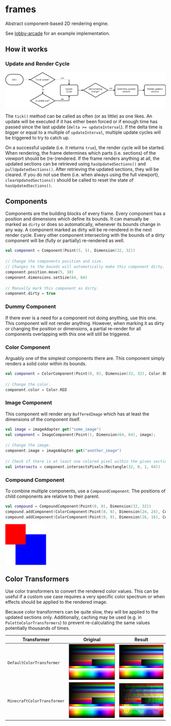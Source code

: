 frames
======

Abstract component-based 2D rendering engine.

See [lobby-arcade](https://github.com/RewisServer/lobby-arcade) for an example implementation.

## How it works

### Update and Render Cycle

![](.gitlab/assets/frames_flow.png)

The `tick()` method can be called as often (or as little) as one likes. An update will be executed if it has either been forced or if enough time has
passed since the last update (`delta >= updateInterval`). If the delta time is bigger or equal to a multiple of `updateInterval`, multiple update
cycles will be triggered to try to catch up.

On a successful update (i.e. it returns `true`), the render cycle will be started. When rendering, the frame determines which parts (i.e. sections) of
the viewport should be (re-)rendered. If the frame renders anything at all, the updated sections can be retrieved using `hasUpdatedSections()` and
`pullUpdatedSections()`. After retrieving the updated sections, they will be cleared. If you do not use them (i.e. when always using the full
viewport), `clearUpdatedSections()` should be called to reset the state of `hasUpdatedSections()`.

## Components

Components are the building blocks of every frame. Every component has a position and dimensions which define its bounds. It can manually be marked
as `dirty` or does so automatically, whenever its bounds change in any way. A component marked as dirty will be re-rendered in the next render cycle.
Every other component intersecting with the bounds of a dirty component will be (fully or partially) re-rendered as well.

```kotlin
val component = Component(Point(5, 5), Dimension(32, 32))

// Change the components position and size.
// Changes to the bounds will automatically make this component dirty.
component.position.move(5, 10)
component.dimensions.setSize(64, 64)

// Manually mark this component as dirty.
component.dirty = true
```

### Dummy Component

If there ever is a need for a component not doing anything, use this one. This component will not render anything. However, when marking it as dirty
or changing the position or dimensions, a partial re-render for all components overlapping with this one will still be triggered.

### Color Component

Arguably one of the simplest components there are. This component simply renders a solid color within its bounds.

```kotlin
val component = ColorComponent(Point(0, 0), Dimension(32, 32), Color.BLUE)

// Change the color.
component.color = Color.RED
```

### Image Component

This component will render any `BufferedImage` which has at least the dimensions of the component itself.

```kotlin
val image = imageAdapter.get("some_image")
val component = ImageComponent(Point(), Dimension(64, 64), image);

// Change the image.
component.image = imageAdapter.get("another_image")

// Check if there is at least one colored pixel within the given section.
val intersects = component.intersectsPixels(Rectangle(32, 0, 1, 64))
```

### Compound Component

To combine multiple components, use a `CompoundComponent`. The positions of child components are relative to their parent.

```kotlin
val compound = CompoundComponent(Point(0, 0), Dimension(32, 32))
compound.addComponent(ColorComponent(Point(8, 8), Dimension(24, 24), Color.BLUE))
compound.addComponent(ColorComponent(Point(0, 0), Dimension(16, 16), Color.RED))
```

![](.gitlab/assets/compound.png)

## Color Transformers

Use color transformers to convert the rendered color values. This can be useful if a custom use case requires a very specific color spectrum or when
effects should be applied to the rendered image.

Because color transformers can be quite slow, they will be applied to the updated sections only. Additionally, caching may be used (e.g. in
`PaletteColorTransformers`) to prevent re-calculating the same values potentially thousands of times.

| Transformer | Original | Result |
| ----------- | -------- | ------ |
| `DefaultColorTransformer` | ![](./resources/rgb_full.png) | ![](./resources/rgb_full.png) |
| `MinecraftColorTransformer` | ![](./resources/rgb_full.png) | ![](.gitlab/assets/rgb_minecraft.png) |
